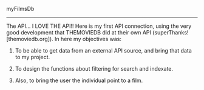 myFilmsDb
___________________

The API... I LOVE THE API!! Here is my first API connection, using the very good development that THEMOVIEDB did at their own API (superThanks! [themoviedb.org]). In here my objectives was:

1. To be able to get data from an external API source, and bring that data to my project.

2. To design the functions about filtering for search and indexate.

3. Also, to bring the user the individual point to a film.